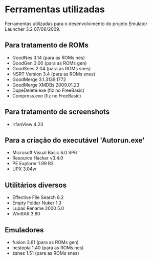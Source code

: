 # Ferramentas utilizadas

Ferramentas utilizadas para o desenvolvimento do projeto Emulator Launcher 3.2 07/06/2009.

## Para tratamento de ROMs

- GoodNes 3.14 (para as ROMs nes)
- GoodGen 3.00 (para as ROMs gen)
- GoodSnes 2.04 (para as ROMs snes)
- NSRT Version 3.4 (para as ROMs snes)
- GoodMerge 3.1.3139.1772
- GoodMerge XMDBs 2009.01.23
- DupeDelete.exe (fiz no FreeBasic)
- Compress.exe (fiz no FreeBasic)

## Para tratamento de screenshots

- IrfanView 4.23

## Para a criação do executável 'Autorun.exe'

- Microsoft Visual Basic 6.0 SP6
- Resource Hacker v3.4.0
- PE Explorer 1.99 R3
- UPX 3.04w

## Utilitários diversos

- Effective File Search 6.2
- Empty Folder Nuker 1.3
- Lupas Rename 2000 5.0
- WinRAR 3.80

## Emuladores

- fusion 3.61 (para as ROMs gen)
- nestopia 1.40 (para as ROMs nes)
- zsnes 1.51 (para as ROMs snes)
